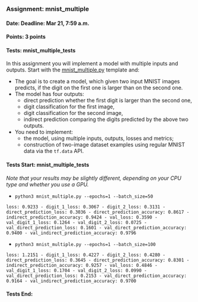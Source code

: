 ### Assignment: mnist_multiple
#### Date: Deadline: Mar 21, 7:59 a.m.
#### Points: 3 points
#### Tests: mnist_multiple_tests

In this assignment you will implement a model with multiple inputs and outputs.
Start with the [mnist_multiple.py](https://github.com/ufal/npfl114/tree/past-2122/labs/04/mnist_multiple.py)
template and:
- The goal is to create a model, which given two input MNIST images predicts, if the
  digit on the first one is larger than on the second one.
- The model has four outputs:
  - direct prediction whether the first digit is larger than the second one,
  - digit classification for the first image,
  - digit classification for the second image,
  - indirect prediction comparing the digits predicted by the above two outputs.
- You need to implement:
  - the model, using multiple inputs, outputs, losses and metrics;
  - construction of two-image dataset examples using regular MNIST data via the `tf.data` API.

#### Tests Start: mnist_multiple_tests
_Note that your results may be slightly different, depending on your CPU type and whether you use a GPU._
- `python3 mnist_multiple.py --epochs=1 --batch_size=50`
```
loss: 0.9233 - digit_1_loss: 0.3067 - digit_2_loss: 0.3131 - direct_prediction_loss: 0.3036 - direct_prediction_accuracy: 0.8617 - indirect_prediction_accuracy: 0.9424 - val_loss: 0.3590 - val_digit_1_loss: 0.1264 - val_digit_2_loss: 0.0725 - val_direct_prediction_loss: 0.1601 - val_direct_prediction_accuracy: 0.9400 - val_indirect_prediction_accuracy: 0.9796
```
- `python3 mnist_multiple.py --epochs=1 --batch_size=100`
```
loss: 1.2151 - digit_1_loss: 0.4227 - digit_2_loss: 0.4280 - direct_prediction_loss: 0.3645 - direct_prediction_accuracy: 0.8301 - indirect_prediction_accuracy: 0.9257 - val_loss: 0.4846 - val_digit_1_loss: 0.1704 - val_digit_2_loss: 0.0990 - val_direct_prediction_loss: 0.2153 - val_direct_prediction_accuracy: 0.9164 - val_indirect_prediction_accuracy: 0.9700
```
#### Tests End:
